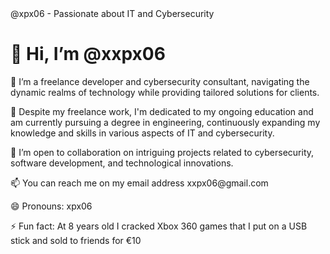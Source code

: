 <!DOCTYPE html>
<html lang="en">
<head>
  <meta charset="UTF-8">
  <meta name="viewport" content="width=device-width, initial-scale=1.0">
  @xpx06 - Passionate about IT and Cybersecurity
</head>
<body>

  <div>
    <h1>👋 Hi, I’m @xxpx06</h1>
    <p>👀 I’m a freelance developer and cybersecurity consultant, navigating the dynamic realms of technology while providing tailored solutions for clients. </p>
    <p>🌱 Despite my freelance work, I'm dedicated to my ongoing education and am currently pursuing a degree in engineering, continuously expanding my knowledge and skills in various aspects of IT and cybersecurity.</p>
    <p>💞️ I’m open to collaboration on intriguing projects related to cybersecurity, software development, and technological innovations. </p>
    <p>📫 You can reach me on my email address xxpx06@gmail.com </p>
    <p>😄 Pronouns: xpx06 </p>
    <p>⚡ Fun fact: At 8 years old I cracked Xbox 360 games that I put on a USB stick and sold to friends for €10 </p>
  </div>

  <!--- ech0z314/ech0z314 is a ✨ special ✨ repository because its `README.md` (this file) appears on your GitHub profile. You can click the Preview link to take a look at your changes. --->

</body>
</html>
